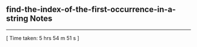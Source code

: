 <h2>find-the-index-of-the-first-occurrence-in-a-string Notes</h2><hr>[ Time taken: 5 hrs 54 m 51 s ]